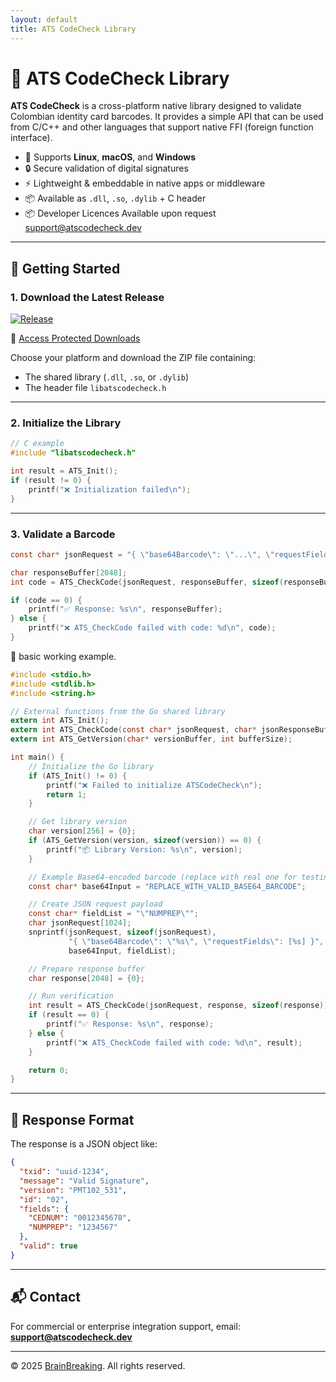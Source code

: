```yaml
---
layout: default
title: ATS CodeCheck Library
---
```


# 🧠 ATS CodeCheck Library

**ATS CodeCheck** is a cross-platform native library designed to validate Colombian identity card barcodes. It provides a simple API that can be used from C/C++ and other languages that support native FFI (foreign function interface).

- 🔄 Supports **Linux**, **macOS**, and **Windows**
- 🔒 Secure validation of digital signatures
- ⚡️ Lightweight & embeddable in native apps or middleware
- 📦 Available as `.dll`, `.so`, `.dylib` + C header
- 📦 Developer Licences Available upon request support@atscodecheck.dev

---

## 🚀 Getting Started

### 1. Download the Latest Release

[![Release](https://img.shields.io/github/v/release/BrainBreaking/ats-codecheck-lib?label=Latest%20Release)](https://github.com/BrainBreaking/ats-codecheck-lib/releases/latest)



🔐 [Access Protected Downloads](download.html)

Choose your platform and download the ZIP file containing:
- The shared library (`.dll`, `.so`, or `.dylib`)
- The header file `libatscodecheck.h`

---

### 2. Initialize the Library

```c
// C example
#include "libatscodecheck.h"

int result = ATS_Init();
if (result != 0) {
    printf("❌ Initialization failed\n");
}
```

---

### 3. Validate a Barcode

```c
const char* jsonRequest = "{ \"base64Barcode\": \"...\", \"requestFields\": [\"CEDNUM\", \"NUMPREP\"] }";

char responseBuffer[2048];
int code = ATS_CheckCode(jsonRequest, responseBuffer, sizeof(responseBuffer));

if (code == 0) {
    printf("✅ Response: %s\n", responseBuffer);
} else {
    printf("❌ ATS_CheckCode failed with code: %d\n", code);
}
```

🧪 basic working example.

```c
#include <stdio.h>
#include <stdlib.h>
#include <string.h>

// External functions from the Go shared library
extern int ATS_Init();
extern int ATS_CheckCode(const char* jsonRequest, char* jsonResponseBuffer, int bufferSize);
extern int ATS_GetVersion(char* versionBuffer, int bufferSize);

int main() {
    // Initialize the Go library
    if (ATS_Init() != 0) {
        printf("❌ Failed to initialize ATSCodeCheck\n");
        return 1;
    }

    // Get library version
    char version[256] = {0};
    if (ATS_GetVersion(version, sizeof(version)) == 0) {
        printf("📦 Library Version: %s\n", version);
    }

    // Example Base64-encoded barcode (replace with real one for testing)
    const char* base64Input = "REPLACE_WITH_VALID_BASE64_BARCODE";

    // Create JSON request payload
    const char* fieldList = "\"NUMPREP\"";
    char jsonRequest[1024];
    snprintf(jsonRequest, sizeof(jsonRequest),
             "{ \"base64Barcode\": \"%s\", \"requestFields\": [%s] }",
             base64Input, fieldList);

    // Prepare response buffer
    char response[2048] = {0};

    // Run verification
    int result = ATS_CheckCode(jsonRequest, response, sizeof(response));
    if (result == 0) {
        printf("✅ Response: %s\n", response);
    } else {
        printf("❌ ATS_CheckCode failed with code: %d\n", result);
    }

    return 0;
}

```


---

## 📄 Response Format

The response is a JSON object like:

```json
{
  "txid": "uuid-1234",
  "message": "Valid Signature",
  "version": "PMT102_531",
  "id": "02",
  "fields": {
    "CEDNUM": "0012345678",
    "NUMPREP": "1234567"
  },
  "valid": true
}
```

---

## 📬 Contact

For commercial or enterprise integration support, email:  
**support@atscodecheck.dev**

---

© 2025 [BrainBreaking](https://github.com/BrainBreaking). All rights reserved.